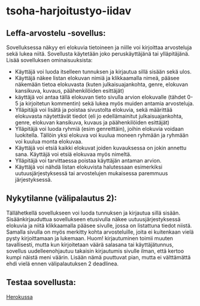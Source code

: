 # tsoha-harjoitustyo-iidav
## Leffa-arvostelu -sovellus:
Sovelluksessa näkyy eri elokuvia tietoineen ja niille voi kirjoittaa arvosteluja sekä lukea niitä. Sovellusta käytetään joko peruskäyttäjänä tai ylläpitäjänä.
Lisää sovelluksen ominaisuuksista:

- Käyttäjä voi luoda itselleen tunnuksen ja kirjautua sillä sisään sekä ulos.
- Käyttäjä näkee listan elokuvan nimiä ja klikkaamalla nimeä, pääsee näkemään tietoa elokuvasta (kuten julkaisuajankohta, genre, elokuvan kansikuva, kuvaus, päähenkilöiden esittäjät)
- käyttäjä voi antaa tällä elokuvan tieto sivulla arvion elokuvalle (tähdet 0-5 ja kirjoitetun kommentin) sekä lukea myös muiden antamia arvosteluja.
- Ylläpitäjä voi lisätä ja poistaa sivustolta elokuvia, sekä määrittää elokuvasta näytettävät tiedot (eli jo edellämainitut julkaisuajankohta, genre, elokuvan kansikuva, kuvaus ja päähenkilöiden esittäjät)
- Ylläpitäjä voi luoda ryhmiä (esim genreittäin), joihin elokuvia voidaan luokitella. Tällöin yksi elokuva voi kuulua moneen ryhmään ja ryhmään voi kuulua monta elokuvaa.
- Käyttäjä voi etsiä kaikki elokuvat joiden kuvauksessa on jokin annettu sana. Käyttäjä voi etsiä elokuvaa myös nimeltä.
- Ylläpitäjä voi tarvittaessa poistaa käyttäjän antaman arvion.
- Käyttäjä voi nähdä listan elokuvista halutessaan esimerkiksi uutuusjärjestyksessä tai arvostelujen mukaisessa paremmuus järjestyksessä.

## Nykytilanne (välipalautus 2):
Tällähetkellä sovellukseen voi luoda tunnuksen ja kirjautua sillä sisään. Sisäänkirjauduttua sovellukseen etusivulla näkee uutuusjärjestyksessä elokuvia ja niitä klikkaamalla pääsee sivulle, jossa on listattuna tiedot niistä. Samalla sivulla on myös merkitty kohta arvosteluille, joita ei kuitenkaan vielä pysty kirjoittamaan ja lukemaan. Huom! kirjautuminen toimii muuten tavallisesti, mutta kun kirjoitetaan väärä salasana tai käyttäjätunnus, sovellus uudelleenohjautuu takaisin kirjautumis sivulle ilman, että kertoo kumpi näistä meni väärin. Lisään nämä puuttuvat pian, mutta ei välttämättä ehdi vielä ennen välipalautuksen 2 deadlinea.

## Testaa sovellusta:
[Herokussa](https://tsoha-harjoitustyo-iidav.herokuapp.com/)


